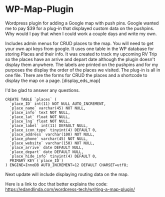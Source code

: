 # WP-Map-Plugin
Wordpress plugin for adding a Google map with push pins. Google wanted me to pay $39 for a plug-in that displayed custom data on the pushpins.
Why would I pay that when I could work a couple days and write my own. 

Includes admin menus for CRUD places to the map. You will need to get your own api keys from google. 
It uses one table in the WP database for storing Places and their info.
It was created to track my upcoming RV Trip so the places have an arrive and depart date although the plugin doesn't display them anywhere.
The labels are printed on the pushpins and for my purposes the display the order of the places we visited.
The plug-in is all in one file. There are the forms for CRUD the places and a shortcode to display the map on a page. [display_eds_map]

I'd be glad to answer any questions.

~~~
CREATE TABLE `places` (
  `place_ID` int(11) NOT NULL AUTO_INCREMENT,
  `place_name` varchar(45) NOT NULL,
  `place_info` text NOT NULL,
  `place_lat` float NOT NULL,
  `place_lng` float NOT NULL,
  `place_label` int(11) DEFAULT NULL,
  `place_icon_type` tinyint(4) DEFAULT 0,
  `place_address` varchar(100) NOT NULL,
  `place_phone` varchar(45) NOT NULL,
  `place_website` varchar(150) NOT NULL,
  `place_arrive` date DEFAULT NULL,
  `place_depart` date DEFAULT NULL,
  `place_hide_info` tinyint(4) DEFAULT 0,
  PRIMARY KEY (`place_ID`)
) ENGINE=InnoDB AUTO_INCREMENT=12 DEFAULT CHARSET=utf8;
~~~
Next update will include displaying routing data on the map.

Here is a link to doc that better explains the code: https://edandlinda.com/wordpress-tech/writing-a-map-plugin/
